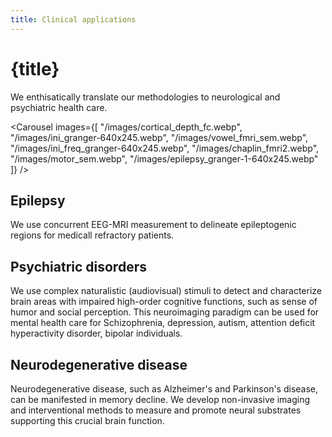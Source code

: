 ```yaml
---
title: Clinical applications
---
```


<script lang="ts">
    import Carousel from "$lib/components/Carousel.svelte";
</script>

# {title}

We enthisatically translate our methodologies to neurological and psychiatric health care. 

<Carousel images={[
    "/images/cortical_depth_fc.webp",
    "/images/ini_granger-640x245.webp",
    "/images/vowel_fmri_sem.webp",
    "/images/ini_freq_granger-640x245.webp",
    "/images/chaplin_fmri2.webp",
    "/images/motor_sem.webp",
    "/images/epilepsy_granger-1-640x245.webp"
]} />

## Epilepsy
We use concurrent EEG-MRI measurement to delineate epileptogenic regions for medicall refractory patients.

## Psychiatric disorders
We use complex naturalistic (audiovisual) stimuli to detect and characterize brain areas with impaired high-order cognitive functions, such as sense of humor and social perception. This neuroimaging paradigm can be used for mental health care for Schizophrenia, depression, autism, attention deficit hyperactivity disorder, bipolar individuals.

## Neurodegenerative disease
Neurodegenerative disease, such as Alzheimer's and Parkinson's disease, can be manifested in memory decline. We develop non-invasive imaging and interventional methods to measure and  promote neural substrates supporting this crucial brain function.
 
